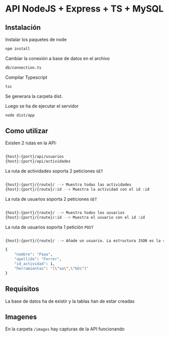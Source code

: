 # API NodeJS + Express + TS + MySQL


## Instalación

Instalar los paquetes de node

```bash
npm install
```

Cambiar la conexión a base de datos en el archivo

```bash
db/connection.ts
```

Compilar Typescript

```bash
tsc
```

Se generara la carpeta dist.

Luego se ha de ejecutar el servidor

```bash
node dist/app
```


## Como utilizar

Existen 2 rutas en la API:

```bash 

{host}:{port}/api/usuarios
{host}:{port}/api/actividades

```

La ruta de actividades soporta 2 peticiones ```GET```

```bash 

{host}:{port}/{route}/ --> Muestra todas las actividades
{host}:{port}/{route}/:id --> Muestra la actividad con el id :id

```
La ruta de usuarios soporta 2 peticiones ```GET```

```bash 

{host}:{port}/{route}/ --> Muestra todos los usuarios
{host}:{port}/{route}/:id --> Muestra el usuario con el id :id

```
La ruta de usuarios soporta 1 petición ```POST```

```bash 

{host}:{port}/{route}/ --> Añade un usuario. La estructura JSON es la siguiente:

{
    "nombre": "Paaa",
    "apellido": "Ferrer",
    "id_actividad": 1,
    "herramientas": "[\"aa\",\"bb\"]"
}

```

## Requisitos

La base de datos ha de existir y la tablas han de estar creadas

## Imagenes

En la carpeta ```/images``` hay capturas de la API funcionando 